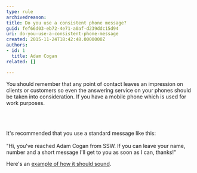 ```yaml
---
type: rule
archivedreason: 
title: Do you use a consistent phone message?
guid: fef66d03-eb72-4e71-a0af-d239ddc15d94
uri: do-you-use-a-consistent-phone-message
created: 2015-11-24T18:42:48.0000000Z
authors:
- id: 1
  title: Adam Cogan
related: []

---
```



<p>You should remember that any point of contact leaves an impression on clients or customers so even the answering service on your phones should be taken into consideration. If you have a mobile phone which is used for work purposes.</p>
<br><excerpt class='endintro'></excerpt><br>
<p>
   <span style="line-height&#58;1.6;">It's&#160;recommended that you use a standard message like this&#58;</span><br></p><p class="ssw15-rteElement-Reference">&quot;Hi, you've reached Adam Cogan from SSW. If you can leave your name, number and a short message I'll get to you as soon as I can, thanks!&quot;</p><p>Here's an <a href="https&#58;//www.ssw.com.au/ssw/Standards/Rules/sounds/PhoneMessage.wav" target="_blank">example of how it should&#160;sound</a>.​</p>


